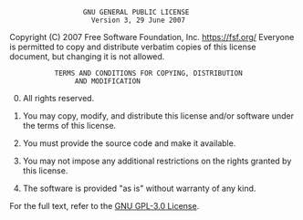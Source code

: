                      GNU GENERAL PUBLIC LICENSE
                        Version 3, 29 June 2007

Copyright (C) 2007 Free Software Foundation, Inc. <https://fsf.org/>
Everyone is permitted to copy and distribute verbatim copies
of this license document, but changing it is not allowed.

               TERMS AND CONDITIONS FOR COPYING, DISTRIBUTION
                    AND MODIFICATION

  0. All rights reserved.

  1. You may copy, modify, and distribute this license and/or
     software under the terms of this license.

  2. You must provide the source code and make it available.

  3. You may not impose any additional restrictions on the rights
     granted by this license.

  4. The software is provided "as is" without warranty of any
     kind.

For the full text, refer to the [GNU GPL-3.0 License](https://www.gnu.org/licenses/gpl-3.0.html).